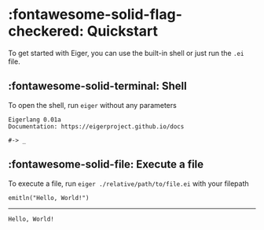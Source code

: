 # :fontawesome-solid-flag-checkered: Quickstart
To get started with Eiger, you can use the built-in shell or just run the `.ei` file.

## :fontawesome-solid-terminal: Shell
To open the shell, run `eiger` without any parameters
```shell
Eigerlang 0.01a
Documentation: https://eigerproject.github.io/docs

#-> _
```

## :fontawesome-solid-file: Execute a file
To execute a file, run `eiger ./relative/path/to/file.ei` with your filepath
```eiger
emitln("Hello, World!")
```
---
```shell
Hello, World!
```